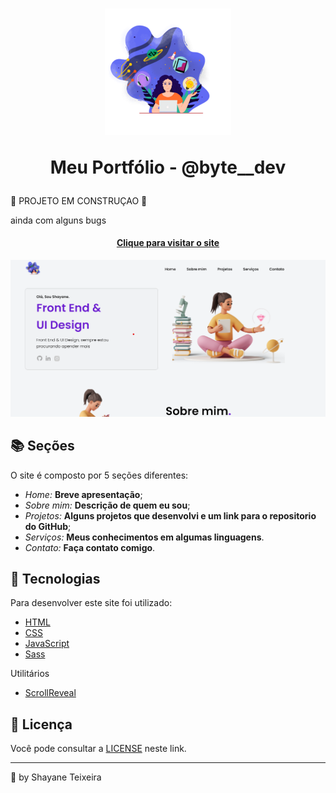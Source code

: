 <h1 align="center">
<img src="assets/image/iconbytedev.svg" alt="Logo bytedev" width="40%">
<p>Meu Portfólio - @byte__dev</p>
</h1>

🚧 PROJETO EM CONSTRUÇAO 🚧

ainda com alguns bugs

<h4 align="center"><a href="https://shateixeira.github.io">Clique para visitar o site</a></h4>

![Resultado final do projeto](assets/image/preview.png)

## 📚 Seções

O site é composto por 5 seções diferentes:

- _Home:_ **Breve apresentação**;
- _Sobre mim:_ **Descrição de quem eu sou**;
- _Projetos:_ **Alguns projetos que desenvolvi e um link para o repositorio do GitHub**;
- _Serviços:_ **Meus conhecimentos em algumas linguagens**.
- _Contato:_ **Faça contato comigo**.

## 💼 Tecnologias

Para desenvolver este site foi utilizado:

- [HTML](https://developer.mozilla.org/pt-BR/docs/Web/HTML)
- [CSS](https://developer.mozilla.org/pt-BR/docs/Web/CSS)
- [JavaScript](https://developer.mozilla.org/pt-BR/docs/Web/JAVASCRIPT)
- [Sass](https://sass-lang.com/)

Utilitários

- [ScrollReveal](https://scrollrevealjs.org/)

## 💼 Licença

Você pode consultar a [LICENSE](./LICENSE) neste link.

---

💜 by Shayane Teixeira
